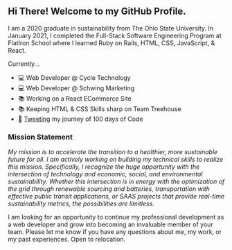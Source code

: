 <h2>Hi There! Welcome to my GitHub Profile.</h2>
<p>I am a 2020 graduate in sustainability from The Ohio State University. In January 2021, I completed the Full-Stack Software Engineering Program at FlatIron School where I learned Ruby on Rails, HTML, CSS, JavaScript, & React.</p>
<p>Currently...</p>
<ul>
  <li>💻 Web Developer @ Cycle Technology </li>
  <li>💻 Web Developer @ Schwing Marketing </li>
  <li>📚 Working on a React ECommerce Site</li>
  <li>📚 Keeping HTML & CSS Skills sharp on Team Treehouse</li>
  <li>🐥 <a target ="_blank" href="https://twitter.com/ejc_dev"> Tweeting</a> my journey of 100 days of Code</li>
</ul>

<h3>Mission Statement</h3>
<p><i>My mission is to accelerate the transition to a healthier, more sustainable future for all. I am actively working on building my technical skills to realize this mission. Specifically, I recognize the huge opportunity with the intersection of technology and economic, social, and environmental sustainability. Whether this intersection is in energy with the optimization of the grid through renewable sourcing and batteries, transportation with effective public transit applications, or SAAS projects that provide real-time sustainability metrics, the possibilities are limitless.
</i></p>

<p>
  I am looking for an opportunity to continue my professional development as a web developer and grow into becoming an invaluable member of your team. Please let me know if you have any questions about me, my work, or my past experiences. Open to relocation.
 </p>
